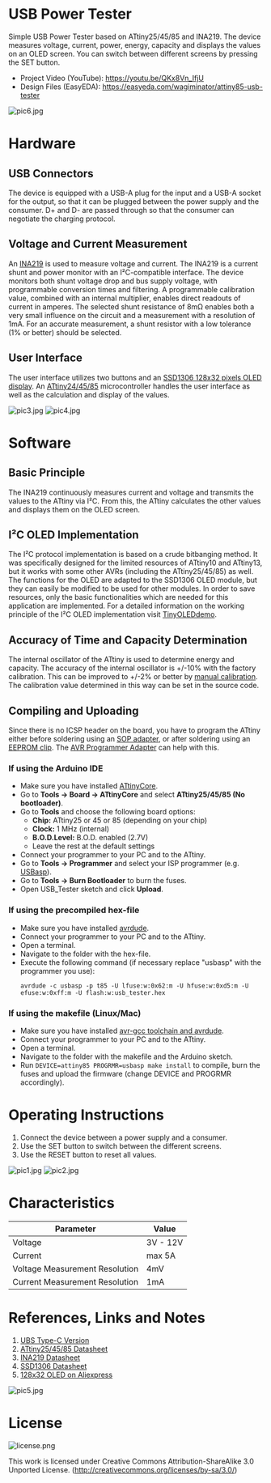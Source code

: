 # USB Power Tester
Simple USB Power Tester based on ATtiny25/45/85 and INA219. The device measures voltage, current, power, energy, capacity and displays the values on an OLED screen. You can switch between different screens by pressing the SET button.

- Project Video (YouTube): https://youtu.be/QKx8Vn_IfjU
- Design Files (EasyEDA): https://easyeda.com/wagiminator/attiny85-usb-tester

![pic6.jpg](https://raw.githubusercontent.com/wagiminator/ATtiny85-USB-Tester/master/documentation/USB_Tester_pic6.jpg)

# Hardware
## USB Connectors
The device is equipped with a USB-A plug for the input and a USB-A socket for the output, so that it can be plugged between the power supply and the consumer. D+ and D- are passed through so that the consumer can negotiate the charging protocol.

## Voltage and Current Measurement
An [INA219](https://www.ti.com/lit/ds/symlink/ina219.pdf) is used to measure voltage and current. The INA219 is a current shunt and power monitor with an I²C-compatible interface. The device monitors both shunt voltage drop and bus supply voltage, with programmable conversion times and filtering. A programmable calibration value, combined with an internal multiplier, enables direct readouts of current in amperes. The selected shunt resistance of 8mΩ enables both a very small influence on the circuit and a measurement with a resolution of 1mA. For an accurate measurement, a shunt resistor with a low tolerance (1% or better) should be selected.

## User Interface
The user interface utilizes two buttons and an [SSD1306 128x32 pixels OLED display](http://aliexpress.com/wholesale?SearchText=128+32+0.91+oled). An [ATtiny24/45/85](https://ww1.microchip.com/downloads/en/DeviceDoc/Atmel-2586-AVR-8-bit-Microcontroller-ATtiny25-ATtiny45-ATtiny85_Datasheet.pdf) microcontroller handles the user interface as well as the calculation and  display of the values.

![pic3.jpg](https://raw.githubusercontent.com/wagiminator/ATtiny85-USB-Tester/master/documentation/USB_Tester_pic3.jpg)
![pic4.jpg](https://raw.githubusercontent.com/wagiminator/ATtiny85-USB-Tester/master/documentation/USB_Tester_pic4.jpg)

# Software
## Basic Principle
The INA219 continuously measures current and voltage and transmits the values to the ATtiny via I²C. From this, the ATtiny calculates the other values and displays them on the OLED screen.

## I²C OLED Implementation
The I²C protocol implementation is based on a crude bitbanging method. It was specifically designed for the limited resources of ATtiny10 and ATtiny13, but it works with some other AVRs (including the ATtiny25/45/85) as well. The functions for the OLED are adapted to the SSD1306 OLED module, but they can easily be modified to be used for other modules. In order to save resources, only the basic functionalities which are needed for this application are implemented. For a detailed information on the working principle of the I²C OLED implementation visit [TinyOLEDdemo](https://github.com/wagiminator/attiny13-tinyoleddemo).

## Accuracy of Time and Capacity Determination
The internal oscillator of the ATtiny is used to determine energy and capacity. The accuracy of the internal oscillator is +/-10% with the factory calibration. This can be improved to +/-2% or better by [manual calibration](https://github.com/wagiminator/ATtiny84-TinyCalibrator). The calibration value determined in this way can be set in the source code.

## Compiling and Uploading
Since there is no ICSP header on the board, you have to program the ATtiny either before soldering using an [SOP adapter](https://aliexpress.com/wholesale?SearchText=sop-8+150mil+adapter), or after soldering using an [EEPROM clip](https://aliexpress.com/wholesale?SearchText=sop8+eeprom+programming+clip). The [AVR Programmer Adapter](https://github.com/wagiminator/AVR-Programmer/tree/master/AVR_Programmer_Adapter) can help with this.

### If using the Arduino IDE
- Make sure you have installed [ATtinyCore](https://github.com/SpenceKonde/ATTinyCore).
- Go to **Tools -> Board -> ATtinyCore** and select **ATtiny25/45/85 (No bootloader)**.
- Go to **Tools** and choose the following board options:
  - **Chip:**           ATtiny25 or 45 or 85 (depending on your chip)
  - **Clock:**          1 MHz (internal)
  - **B.O.D.Level:**    B.O.D. enabled (2.7V)
  - Leave the rest at the default settings
- Connect your programmer to your PC and to the ATtiny.
- Go to **Tools -> Programmer** and select your ISP programmer (e.g. [USBasp](https://aliexpress.com/wholesale?SearchText=usbasp)).
- Go to **Tools -> Burn Bootloader** to burn the fuses.
- Open USB_Tester sketch and click **Upload**.

### If using the precompiled hex-file
- Make sure you have installed [avrdude](https://learn.adafruit.com/usbtinyisp/avrdude).
- Connect your programmer to your PC and to the ATtiny.
- Open a terminal.
- Navigate to the folder with the hex-file.
- Execute the following command (if necessary replace "usbasp" with the programmer you use):
  ```
  avrdude -c usbasp -p t85 -U lfuse:w:0x62:m -U hfuse:w:0xd5:m -U efuse:w:0xff:m -U flash:w:usb_tester.hex
  ```

### If using the makefile (Linux/Mac)
- Make sure you have installed [avr-gcc toolchain and avrdude](http://maxembedded.com/2015/06/setting-up-avr-gcc-toolchain-on-linux-and-mac-os-x/).
- Connect your programmer to your PC and to the ATtiny.
- Open a terminal.
- Navigate to the folder with the makefile and the Arduino sketch.
- Run `DEVICE=attiny85 PROGRMR=usbasp make install` to compile, burn the fuses and upload the firmware (change DEVICE and PROGRMR accordingly).

# Operating Instructions
1. Connect the device between a power supply and a consumer.
2. Use the SET button to switch between the different screens.
3. Use the RESET button to reset all values.

![pic1.jpg](https://raw.githubusercontent.com/wagiminator/ATtiny85-USB-Tester/master/documentation/USB_Tester_pic1.jpg)
![pic2.jpg](https://raw.githubusercontent.com/wagiminator/ATtiny85-USB-Tester/master/documentation/USB_Tester_pic2.jpg)

# Characteristics
|Parameter|Value|
|-|-|
|Voltage|3V - 12V|
|Current|max 5A|
|Voltage Measurement Resolution|4mV|
|Current Measurement Resolution|1mA|

# References, Links and Notes
1. [UBS Type-C Version](https://github.com/wagiminator/ATtiny85-USB-C-Tester)
2. [ATtiny25/45/85 Datasheet](https://ww1.microchip.com/downloads/en/DeviceDoc/Atmel-2586-AVR-8-bit-Microcontroller-ATtiny25-ATtiny45-ATtiny85_Datasheet.pdf)
3. [INA219 Datasheet](https://www.ti.com/lit/ds/symlink/ina219.pdf)
4. [SSD1306 Datasheet](https://cdn-shop.adafruit.com/datasheets/SSD1306.pdf)
5. [128x32 OLED on Aliexpress](http://aliexpress.com/wholesale?SearchText=128+32+0.91+oled)

![pic5.jpg](https://raw.githubusercontent.com/wagiminator/ATtiny85-USB-Tester/master/documentation/USB_Tester_pic5.jpg)

# License
![license.png](https://i.creativecommons.org/l/by-sa/3.0/88x31.png)

This work is licensed under Creative Commons Attribution-ShareAlike 3.0 Unported License. 
(http://creativecommons.org/licenses/by-sa/3.0/)
